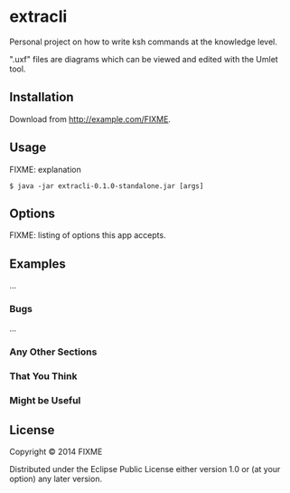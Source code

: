 # extracli

Personal project on how to write ksh commands at the knowledge level.

".uxf" files are diagrams which can be viewed and edited with the Umlet tool.


## Installation

Download from http://example.com/FIXME.

## Usage

FIXME: explanation

    $ java -jar extracli-0.1.0-standalone.jar [args]

## Options

FIXME: listing of options this app accepts.

## Examples

...

### Bugs

...

### Any Other Sections
### That You Think
### Might be Useful

## License

Copyright © 2014 FIXME

Distributed under the Eclipse Public License either version 1.0 or (at
your option) any later version.
